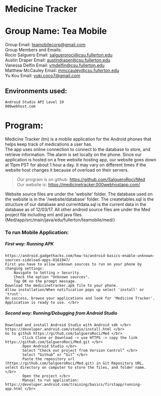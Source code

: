 # Medicine Tracker 
# Group Name: Tea Mobile

Group Email: teamobilecorp@gmail.com </br>
Group Members and Emails: </br>
	Rocio Salguero   Email: salgueroroci@csu.fullerton.edu </br>
	Austin Draper    Email: austindraper@csu.fullerton.edu </br>
	Vanessa Delfin   Email: vmdelfin@csu.fullerton.edu  </br>
	Matthew McCauley Email: mmccauley@csu.fullerton.edu </br>
	Yu Kou           Email: yuki.coco7@gmail.com </br>
	
## Environments used: 
	Android Studio API Level 19 
	000webhost.com

# Program: 
Medicine Tracker (tm) is a mobile application for the Android phones that helps keep track of medications a user has. </br>
The app uses online connection to connect to the database to store, and retrieve information. The alarm is set locally on the phone. Since our application is hosted on a free website hosting app, our website goes down at 11pm PST for about 1 hour a day. It may vary on different times if the website host changes it because of overload on their servers. </br>
	
>Our program is on github: https://github.com/SalgueroRoci/Med </br>
>Our website is: https://medicinetracker.000webhostapp.com/ </br>
	
Website source files are under the 'website' folder. The database used on the website is in the '/website/database' folder. 
The createtables.sql is the structure of our database and currentdata.sql is the current data in the database as of 12/03/17.
All other android source files are under the Med project file including xml and java files. (Med/app/src/main/java/edu/fullerton/teamobile/med/) </br>

### To run Mobile Application: </br>
##### First way: Running APK </br>
	https://android.gadgethacks.com/how-to/android-basics-enable-unknown-sources-sideload-apps-0161947/
	First you have to allow unknown sources to run on your phone by changing settings:
		Navigate to Setting > Security.
		Check the option "Unknown sources".
		Tap OK on the prompt message.
	Download the medicinetracker.apk file to your phone. 
	Allow installation/When notification pops up select 'install' or 'trust'.
	On success, browse your applications and look for 'Medicine Tracker'. 
	Application is ready to use. </br>
			
##### Second way: Running/Debugging from Android Studio 
	Download and install Android Studio with Android sdk </br>
	https://developer.android.com/studio/install.html </br>
	Go to github https://github.com/SalgueroRoci/Med </br>
			Click Clone or Download -> use HTTPS -> copy the link https://github.com/SalgueroRoci/Med.git </br>
			Open Android Studio </br>
			Select “Check out project from Version Control” </br>
			Select “Github” or “Git” </br>
			Paste the repository url (https://github.com/SalgueroRoci/Med.git) in Git Repository URL, select directory on computer to store the files, and folder name. </br>
			Open the project </br>
			Manual to run application: https://developer.android.com/training/basics/firstapp/running-app.html </br>






			
		
	
	
	
	
	

